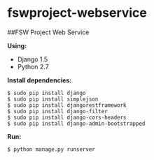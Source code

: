 fswproject-webservice
=====================

##FSW Project Web Service

__Using:__<br>
- Django 1.5
- Python 2.7

__Install dependencies:__

	$ sudo pip install django
	$ sudo pip install simplejson
	$ sudo pip install djangorestframework
	$ sudo pip install django-filter
	$ sudo pip install django-cors-headers
	$ sudo pip install django-admin-bootstrapped

__Run:__

	$ python manage.py runserver
